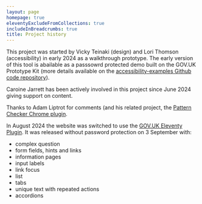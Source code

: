 ```yaml
---
layout: page
homepage: true
eleventyExcludeFromCollections: true
includeInBreadcrumbs: true
title: Project history
---
```



This project was started by Vicky Teinaki (design) and Lori Thomson (accessibility) in early 2024 as a walkthrough prototype. The early version of this tool is abailable as a passsowrd protected demo built on the GOV.UK Prototype Kit (more details available on the [accessibility-examples Github code repository](https://github.com/vickytnz/accessibility-examples)).

Caroine Jarrett has been actively involved in this project since June 2024 giving support on content.

Thanks to Adam Liptrot for comments (and his related project, the [Pattern Checker Chrome plugin](https://liptrot.org/pattern-checker/).

In August 2024 the website was switched to use the [GOV.UK Eleventy Plugin](https://x-govuk.github.io/govuk-eleventy-plugin/get-started/). It was released without password protection on 3 September with:

- complex question
- form fields, hints and links
- information pages
- input labels
- link focus
- list
- tabs
- unique text with repeated actions
- accordions
